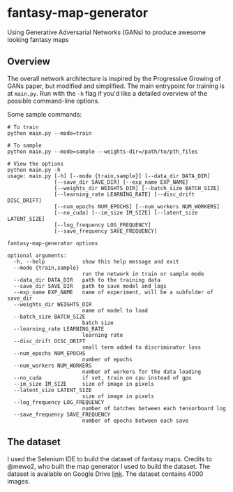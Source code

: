 # fantasy-map-generator
Using Generative Adversarial Networks (GANs) to produce awesome looking fantasy maps

## Overview
The overall network architecture is inspired by the Progressive Growing of GANs paper, but modified and simplified. The main entrypoint for training is at `main.py`. Run with the `-h` flag if you'd like a detailed overview of the possible command-line options.

Some sample commands:
```
# To train
python main.py --mode=train

# To sample
python main.py --mode=sample --weights-dir=/path/to/pth_files

# View the options
python main.py -h
usage: main.py [-h] [--mode {train,sample}] [--data_dir DATA_DIR]
               [--save_dir SAVE_DIR] [--exp_name EXP_NAME]
               [--weights_dir WEIGHTS_DIR] [--batch_size BATCH_SIZE]
               [--learning_rate LEARNING_RATE] [--disc_drift DISC_DRIFT]
               [--num_epochs NUM_EPOCHS] [--num_workers NUM_WORKERS]
               [--no_cuda] [--im_size IM_SIZE] [--latent_size LATENT_SIZE]
               [--log_frequency LOG_FREQUENCY]
               [--save_frequency SAVE_FREQUENCY]

fantasy-map-generator options

optional arguments:
  -h, --help            show this help message and exit
  --mode {train,sample}
                        run the network in train or sample mode
  --data_dir DATA_DIR   path to the training data
  --save_dir SAVE_DIR   path to save model and logs
  --exp_name EXP_NAME   name of experiment, will be a subfolder of save_dir
  --weights_dir WEIGHTS_DIR
                        name of model to load
  --batch_size BATCH_SIZE
                        batch size
  --learning_rate LEARNING_RATE
                        learning rate
  --disc_drift DISC_DRIFT
                        small term added to discriminator loss
  --num_epochs NUM_EPOCHS
                        number of epochs
  --num_workers NUM_WORKERS
                        number of workers for the data loading
  --no_cuda             if set, train on cpu instead of gpu
  --im_size IM_SIZE     size of image in pixels
  --latent_size LATENT_SIZE
                        size of image in pixels
  --log_frequency LOG_FREQUENCY
                        number of batches between each tensorboard log
  --save_frequency SAVE_FREQUENCY
                        number of epochs between each save
```


## The dataset
I used the Selenium IDE to build the dataset of fantasy maps. Credits to @mewo2, who built the map generator I used to build the dataset. The dataset is available on Google Drive [link](https://drive.google.com/file/d/176W29rLNqD4a6xEs5UicnChoq49ufgM5/view?usp=sharing). The dataset contains 4000 images.